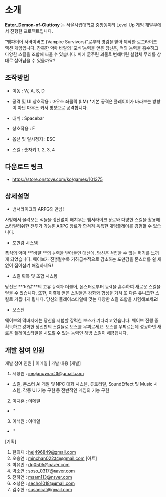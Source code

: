 # 소개

**Eater_Demon-of-Gluttony** 는 서울시립대학교 중앙동아리 Level Up 게임 개발부에서 진행한 프로젝트입니다. 

"뱀파이어 서바이버즈 (Vampire Survivors)"로부터 영감을 받아 제작한 로그라이크 액션 게임입니다. 잔혹한 악마 바알의 '포식'능력을 얻은 당신은, 적의 능력을 흡수하고 다양한 스킬을 조합해 싸울 수 있습니다. 피에 굶주린 괴물로 변해버린 실험체 무리를 상대로 살아남을 수 있을까요?

## 조작방법

- 이동 : W, A, S, D

- 공격 및 UI 상호작용 : 마우스 좌클릭 (LM)
  *기본 공격은 플레이어가 바라보는 방향이 아닌 마우스 커서 방향으로 공격합니다.

- 대쉬 : Spacebar

- 상호작용 : F

- 옵션 및 일시정지 : ESC

- 스킬 : 숫자키 1, 2, 3, 4

## 다운로드 링크
- https://store.onstove.com/ko/games/101375

## 상세설명

- 뱀서라이크와 ARPG의 만남!

사방에서 몰려오는 적들을 정신없이 해치우는 뱀서라이크 장르와 다양한 스킬을 활용해 스타일리쉬한 전투가 가능한 ARPG 장르가 합쳐져 독특한 게임플레이를 경험할 수 있습니다.

- 포만감 시스템

폭식의 악마 **'바알'**의 능력을 받아들인 대신에, 당신은 걷잡을 수 없는 허기를 느끼게 되었습니다. 웨이브가 진행될수록 기하급수적으로 감소하는 포만감을 몬스터를 쉴 새 없이 집어삼켜 해결하세요!

- 스킬 획득 및 조합 시스템

당신은 **'바알'**의 고유 능력과 더불어, 몬스터로부터 능력을 흡수하여 새로운 스킬을 얻을 수 있습니다. 또한, 이렇게 얻은 스킬들은 강화와 합성을 거쳐 또 다른 유니크한 스킬로 거듭나게 됩니다. 당신의 플레이스타일에 맞는 다양한 스킬 조합을 시험해보세요!

- 보스전

웨이브의 막바지에는 당신을 시험할 강력한 보스가 기다리고 있습니다. 웨이브 진행 중 획득하고 강화한 당신만의 스킬들로 보스를 무찌르세요. 보스를 무찌르는데 성공하면 새로운 플레이스타일을 시도할 수 있는 능력인 해방 스킬이 해금됩니다.


## 개발 참여 인원

개발 참여 인원 | 이메일 | 개발 내용
[개발]
1. 서장원 : seojangwon46@gmail.com
- 스킬, 몬스터 AI 개발 및 NPC 대화 시스템, 튜토리얼, SoundEffect 및 Music 시스템, 각종 UI 기능 구현 등 전반적인 게임의 기능 구현
2. 이치훈 : 이메일
- ''
3. 이석원 : 이메일
- ''
  
[기획]
1. 한의재 : hej496849@gmail.com
2. 오승연 : minchan02234@gmail.com
[아트]
1. 박유빈 : dq0505@naver.com
2. 박소연 : soso_0317@naver.com
3. 전하연 : msam113@naver.com
4. 조성은 : secho1018@gmail.com
5. 김수현 : susancat@gmail.com
